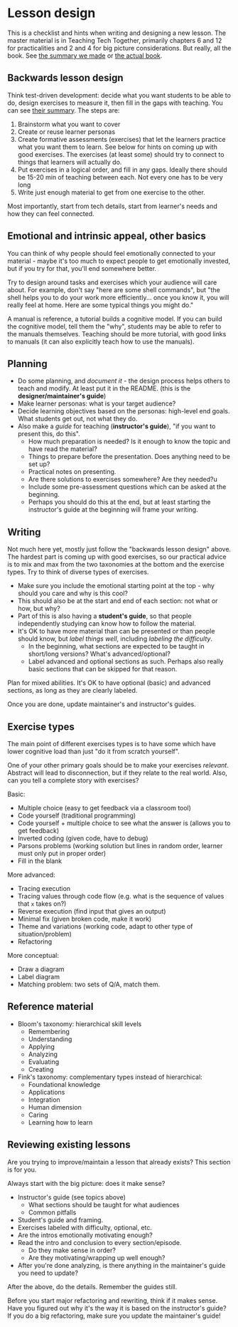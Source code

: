 # Lesson design

This is a checklist and hints when writing and designing a new lesson.
The master material is in Teaching Tech Together, primarily chapters 6
and 12 for practicalities and 2 and 4 for big picture considerations.
But really, all the book.  See [the summary we
made](teaching-tech-together.md) or [the actual
book](http://teachtogether.tech/).


## Backwards lesson design

Think test-driven development: decide what you want students to be able
to do, design exercises to measure it, then fill in the gaps with
teaching.  You can see [their
summary](http://teachtogether.tech/en/template/).  The steps are:

1. Brainstorm what you want to cover
2. Create or reuse learner personas
3. Create formative assessments (exercises) that let the learners
   practice what you want them to learn.  See below for hints on coming
   up with good exercises.  The exercises (at least some) should try
   to connect to things that learners will actually do.
4. Put exercises in a logical order, and fill in any gaps.  Ideally
   there should be 15-20 min of teaching between each.  Not every one
   has to be very long
5. Write just enough material to get from one exercise to the other.

Most importantly, start from tech details, start from learner's needs
and how they can feel connected.


## Emotional and intrinsic appeal, other basics

You can think of why people should feel emotionally connected to your
material - maybe it's too much to expect people to get emotionally
invested, but if you try for that, you'll end somewhere better.

Try to design around tasks and exercises which your audience will care
about.  For example, don't say "here are some shell commands", but
"the shell helps you to do your work more efficiently... once you know
it, you will really feel at home.  Here are some typical things you might
do."

A manual is reference, a tutorial builds a cognitive model.  If you
can build the cognitive model, tell them the "why", students may be
able to refer to the manuals themselves.  Teaching should be more
tutorial, with good links to manuals (it can also explicitly teach
how to use the manuals).


## Planning

- Do some planning, and *document it* - the design process helps
  others to teach and modify.  At least put it in the README.  (this
  is the **designer/maintainer's guide**)
- Make learner personas: what is your target audience?
- Decide learning objectives based on the personas: high-level end
  goals.  What students get out, not what they do.
- Also make a *guide* for teaching (**instructor's guide**), "if you
  want to present this, do this".
  - How much preparation is needed?  Is it enough to know the topic
    and have read the material?
  - Things to prepare before the presentation.  Does anything need to
    be set up?
  - Practical notes on presenting.
  - Are there solutions to exercises somewhere?  Are they needed?u
  - Include some pre-assessment questions which can be asked at the
    beginning.
  - Perhaps you should do this at the end, but at least starting the
    instructor's guide at the beginning will frame your writing.


## Writing

Not much here yet, mostly just follow the "backwards lesson design"
above.  The hardest part is coming up with good exercises, so our
practical advice is to mix and max from the two taxonomies at the
bottom and the exercise types.  Try to think of diverse types of
exercises.

- Make sure you include the emotional starting point at the top - why
  should you care and why is this cool?
- This should also be at the start and end of each section: not what
  or how, but why?
- Part of this is also having a **student's guide**, so that
  people independently studying can know how to follow the material.
- It's OK to have more material than can be presented or than people
  should know, but *label things well*, including *labeling the difficulty*.
  - In the beginning, what sections are expected to be taught in
    short/long versions?  What's advanced/optional?
  - Label advanced and optional sections as such.  Perhaps also really
    basic sections that can be skipped for that reason.

Plan for mixed abilities.  It's OK to have optional (basic) and
advanced sections, as long as they are clearly labeled.

Once you are done, update maintainer's and instructor's guides.

## Exercise types

The main point of different exercises types is to have some which have
lower cognitive load than just "do it from scratch yourself".

One of your other primary goals should be to make your exercises
*relevant*.  Abstract will lead to disconnection, but if they relate
to the real world.  Also, can you tell a complete story with
exercises?


Basic:
- Multiple choice (easy to get feedback via a classroom tool)
- Code yourself (traditional programming)
- Code yourself + multiple choice to see what the answer is (allows
  you to get feedback)
- Inverted coding (given code, have to debug)
- Parsons problems (working solution but lines in random order,
  learner must only put in proper order)
- Fill in the blank

More advanced:
- Tracing execution
- Tracing values through code flow (e.g. what is the sequence of
  values that `x` takes on?)
- Reverse execution (find input that gives an output)
- Minimal fix (given broken code, make it work)
- Theme and variations (working code, adapt to other type of
  situation/problem)
- Refactoring

More conceptual:
- Draw a diagram
- Label diagram
- Matching problem: two sets of Q/A, match them.


## Reference material
- Bloom's taxonomy: hierarchical skill levels
  - Remembering
  - Understanding
  - Applying
  - Analyzing
  - Evaluating
  - Creating
- Fink's taxonomy: complementary types instead of hierarchical:
  - Foundational knowledge
  - Applications
  - Integration
  - Human dimension
  - Caring
  - Learning how to learn


## Reviewing existing lessons
Are you trying to improve/maintain a lesson that already exists?
This section is for you.

Always start with the big picture: does it make sense?

- Instructor's guide (see topics above)
  - What sections should be taught for what audiences
  - Common pitfalls
- Student's guide and framing.
- Exercises labeled with difficulty, optional, etc.
- Are the intros emotionally motivating enough?
- Read the intro and conclusion to every section/episode.
  - Do they make sense in order?
  - Are they motivating/wrapping up well enough?
- After you're done analyzing, is there anything in the maintainer's
  guide you need to update?

After the above, do the details.  Remember the guides still.

Before you start major refactoring and rewriting, think if it makes
sense.  Have you figured out why it's the way it is based on the
instructor's guide?  If you do a big refactoring, make sure you update
the maintainer's guide!
